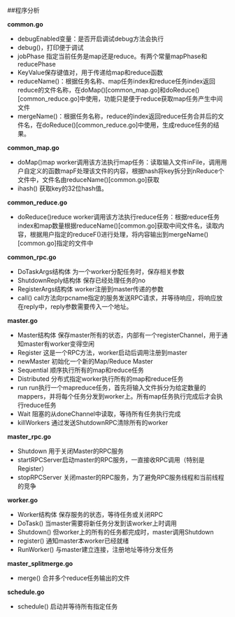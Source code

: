 ##程序分析

**common.go**

* debugEnabled变量：是否开启调试debug方法会执行
* debug()，打印便于调试
* jobPhase 指定当前任务是map还是reduce。有两个常量mapPhase和reducePhase
* KeyValue保存键值对，用于传递给map和reduce函数
* reduceName()：根据任务名称、map任务index和reduce任务index返回reduce的文件名称，在doMap()[common_map.go]和doReduce()[common_reduce.go]中使用，功能只是便于reduce获取map任务产生中间文件
* mergeName()：根据任务名称，reduce的index返回reduce任务合并后的文件名，在doReduce()[common_reduce.go]中使用，生成reduce任务的结果。

**common_map.go**

* doMap()map worker调用该方法执行map任务：读取输入文件inFile，调用用户自定义的函数mapF处理该文件的内容，根据hash将key拆分到nReduce个文件中，文件名由reduceName()[common.go]获取
* ihash() 获取key的32位hash值。

**common_reduce.go**

* doReduce()reduce worker调用该方法执行reduce任务：根据reduce任务index和map数量根据reduceName()[common.go]获取中间文件名，读取内容，根据用户指定的reduceF()进行处理，将内容输出到mergeName()[common.go]指定的文件中

**common_rpc.go**

* DoTaskArgs结构体	为一个worker分配任务时，保存相关参数
* ShutdownReply结构体	保存已经处理任务的no
* RegisterArgs结构体	worker注册到master传递的参数
* call()	call方法向rpcname指定的服务发送RPC请求，并等待响应，将响应放在reply中，reply参数需要传入一个地址。


**master.go**

* Master结构体	保存master所有的状态，内部有一个registerChannel，用于通知master有worker变得空闲
* Register 		这是一个RPC方法，worker启动后调用注册到master
* newMaster		初始化一个新的Map/Reduce Master
* Sequential	顺序执行所有的map和reduce任务
* Distributed  	分布式指定worker执行所有的map和reduce任务
* run  			run执行一个mapreduce任务，首先将输入文件拆分为给定数量的mappers，并将每个任务分发到worker上。所有map任务执行完成后才会执行reduce任务
* Wait			阻塞的从doneChannel中读取，等待所有任务执行完成
* killWorkers 	通过发送ShutdownRPC清除所有的worker


**master_rpc.go**

* Shutdown  	用于关闭Master的RPC服务
* startRPCServer启动master的RPC服务，一直接收RPC调用（特别是Register）
* stopRPCServer 关闭master的RPC服务，为了避免RPC服务线程和当前线程的竞争

**worker.go**

* Worker结构体	保存服务的状态，等待任务或关闭RPC
* DoTask()		当master需要将新任务分发到该worker上时调用
* Shutdown()	但worker上的所有的任务都完成时，master调用Shutdown
* register()	通知master本worker已经就绪
* RunWorker()	与master建立连接，注册地址等待分发任务

**master_splitmerge.go**

* merge()		合并多个reduce任务输出的文件


**schedule.go**

* schedule() 	启动并等待所有指定任务